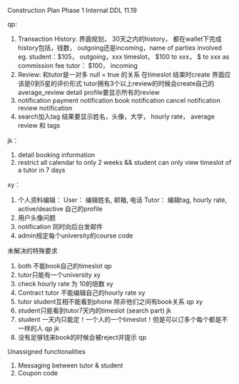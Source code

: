 Construction Plan Phase 1
Internal DDL 11.19

qp:
1. Transaction History: 
	界面规划， 30天之内的history， 都在wallet下完成
	history包括，钱数， outgoing还是incoming，name of parties involved
	eg. student：$105， outgoing，xxx timeslot， $100 to xxx， $ to xxx as commission fee
		tutor： $100， incoming  
2. Review:
	和tutor是一对多 null = true 的关系
	在timeslot 结束时create
	界面应该是0到5星的评价形式
	tutor拥有3个以上review的时候会create自己的average_review
	detail profile要显示所有的review
3. notification
	payment notification
	book notification
	cancel notification
	review notification
4. search加入tag 结果要显示姓名，头像，大学， hourly rate， average review 和 tags

jk：
1. detail booking information
2. restrict all calendar to only 2 weeks && student can only view timeslot of a tutor in 7 days

xy：
1. 个人资料编辑：
	User：
		编辑姓名, 邮箱, 电话
	Tutor：
		编辑tag, hourly rate, active/deactive 自己的profile
2. 用户头像问题
3. notification 同时向后台发邮件
4. admin规定每个university的course code

未解决的特殊要求
1. both 不能book自己的timeslot qp
2. tutor只能有一个university xy
3. check hourly rate 为 10的倍数 xy
4. Contract tutor 不能编辑自己的hourly rate xy
5. tutor student互相不能看到phone 除非他们之间有book关系 qp xy
6. student只能看到tutor7天内的timeslot (search part) jk
7. student 一天内只能定！一个人的一个timeslot！但是可以订多个每个都是不一样的人 qp jk
8. 没有足够钱来book的时候会被reject并提示 qp

Unassigned functionalities
1. Messaging between tutor & student
2. Coupon code
